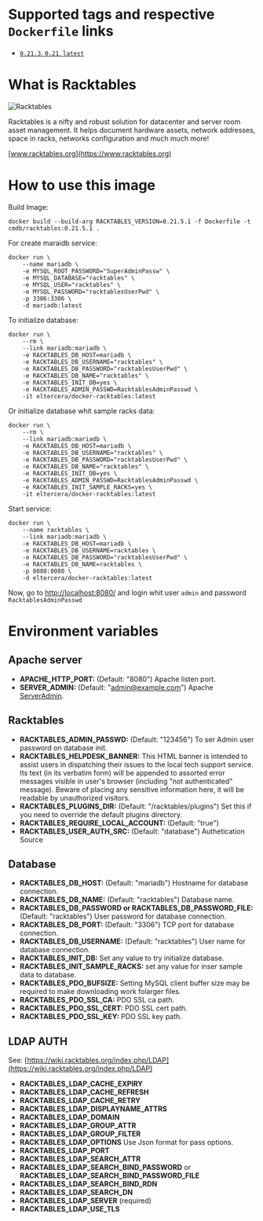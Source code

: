 # Supported tags and respective `Dockerfile` links

- [`0.21.3`, `0.21`, `latest`](https://github.com/eltercera/docker-racktables/blob/master/Dockerfile)

# What is Racktables

![Racktables](https://www.racktables.org/img/logo.png)

Racktables is a nifty and robust solution for datacenter and server room asset management. It helps document hardware assets, network addresses, space in racks, networks configuration and much much more!

[www.racktables.org](https://www.racktables.org)

# How to use this image

Build Image:

```
docker build --build-arg RACKTABLES_VERSION=0.21.5.1 -f Dockerfile -t cmdb/racktables:0.21.5.1 .
```


For create maraidb service:

```
docker run \
    --name mariadb \
    -e MYSQL_ROOT_PASSWORD="SuperAdminPassw" \
    -e MYSQL_DATABASE="racktables" \
    -e MYSQL_USER="racktables" \
    -e MYSQL_PASSWORD="racktablesUserPwd" \
    -p 3306:3306 \
    -d mariadb:latest
```

To initialize database:

```
docker run \
    --rm \
    --link mariadb:mariadb \
    -e RACKTABLES_DB_HOST=mariadb \
    -e RACKTABLES_DB_USERNAME="racktables" \
    -e RACKTABLES_DB_PASSWORD="racktablesUserPwd" \
    -e RACKTABLES_DB_NAME="racktables" \
    -e RACKTABLES_INIT_DB=yes \
    -e RACKTABLES_ADMIN_PASSWD=RacktablesAdminPasswd \
    -it eltercera/docker-racktables:latest
```

Or initialize database whit sample racks data:

```
docker run \
    --rm \
    --link mariadb:mariadb \
    -e RACKTABLES_DB_HOST=mariadb \
    -e RACKTABLES_DB_USERNAME="racktables" \
    -e RACKTABLES_DB_PASSWORD="racktablesUserPwd" \
    -e RACKTABLES_DB_NAME="racktables" \
    -e RACKTABLES_INIT_DB=yes \
    -e RACKTABLES_ADMIN_PASSWD=RacktablesAdminPasswd \
    -e RACKTABLES_INIT_SAMPLE_RACKS=yes \
    -it eltercera/docker-racktables:latest
```

Start service:

```
docker run \
    --name racktables \
    --link mariadb:mariadb \
    -e RACKTABLES_DB_HOST=mariadb \
    -e RACKTABLES_DB_USERNAME=racktables \
    -e RACKTABLES_DB_PASSWORD="racktablesUserPwd" \
    -e RACKTABLES_DB_NAME=racktables \
    -p 8080:8080 \
    -d eltercera/docker-racktables:latest
```

Now, go to [http://localhost:8080/](http://localhost:8080/) and login whit user `admin` and password `RacktablesAdminPasswd`

# Environment variables

## Apache server

* **APACHE_HTTP_PORT:** (Default: "8080") Apache listen port.
* **SERVER_ADMIN:** (Default: "admin@example.com") Apache [ServerAdmin](https://httpd.apache.org/docs/2.4/de/mod/core.html#serveradmin).

## Racktables

* **RACKTABLES_ADMIN_PASSWD:** (Default: "123456") To ser Admin user password on database init.
* **RACKTABLES_HELPDESK_BANNER:** This HTML banner is intended to assist users in dispatching their issues to the local tech support service. Its text (in its verbatim form) will be appended to assorted error messages visible in user's browser (including "not authenticated" message). Beware of placing any sensitive information here, it will be readable by unauthorized visitors.
* **RACKTABLES_PLUGINS_DIR:** (Default: "/racktables/plugins") Set this if you need to override the default plugins directory.
* **RACKTABLES_REQUIRE_LOCAL_ACCOUNT:** (Default: "true")
* **RACKTABLES_USER_AUTH_SRC:** (Default: "database") Authetication Source

## Database

* **RACKTABLES_DB_HOST:** (Default: "mariadb") Hostname for database connection.
* **RACKTABLES_DB_NAME:** (Default: "racktables") Database name.
* **RACKTABLES_DB_PASSWORD or RACKTABLES_DB_PASSWORD_FILE:** (Default: "racktables") User password for database connection.
* **RACKTABLES_DB_PORT:** (Default: "3306") TCP port for database connection.
* **RACKTABLES_DB_USERNAME:** (Default: "racktables") User name for database connection.
* **RACKTABLES_INIT_DB:** Set any value to try initialize database.
* **RACKTABLES_INIT_SAMPLE_RACKS:** set any value for inser sample data to  database.
* **RACKTABLES_PDO_BUFSIZE:** Setting MySQL client buffer size may be required to make downloading work folarger files.
* **RACKTABLES_PDO_SSL_CA:** PDO SSL ca path.
* **RACKTABLES_PDO_SSL_CERT:** PDO SSL cert path.
* **RACKTABLES_PDO_SSL_KEY:** PDO SSL key path.

## LDAP AUTH

See: [https://wiki.racktables.org/index.php/LDAP](https://wiki.racktables.org/index.php/LDAP)

* **RACKTABLES_LDAP_CACHE_EXPIRY**
* **RACKTABLES_LDAP_CACHE_REFRESH**
* **RACKTABLES_LDAP_CACHE_RETRY**
* **RACKTABLES_LDAP_DISPLAYNAME_ATTRS**
* **RACKTABLES_LDAP_DOMAIN**
* **RACKTABLES_LDAP_GROUP_ATTR**
* **RACKTABLES_LDAP_GROUP_FILTER**
* **RACKTABLES_LDAP_OPTIONS** Use Json format for pass options.
* **RACKTABLES_LDAP_PORT**
* **RACKTABLES_LDAP_SEARCH_ATTR**
* **RACKTABLES_LDAP_SEARCH_BIND_PASSWORD** or **RACKTABLES_LDAP_SEARCH_BIND_PASSWORD_FILE**
* **RACKTABLES_LDAP_SEARCH_BIND_RDN**
* **RACKTABLES_LDAP_SEARCH_DN**
* **RACKTABLES_LDAP_SERVER** (required)
* **RACKTABLES_LDAP_USE_TLS**
